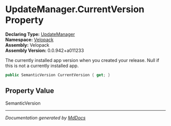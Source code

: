 ﻿<!--  
  <auto-generated>   
    The contents of this file were generated by a tool.  
    Changes to this file may be list if the file is regenerated  
  </auto-generated>   
-->

# UpdateManager.CurrentVersion Property

**Declaring Type:** [UpdateManager](../index.md)  
**Namespace:** [Velopack](../../index.md)  
**Assembly:** Velopack  
**Assembly Version:** 0.0.942+a011233

 The currently installed app version when you created your release. Null if this is not a currently installed app. 

```csharp
public SemanticVersion CurrentVersion { get; }
```

## Property Value

SemanticVersion

___

*Documentation generated by [MdDocs](https://github.com/ap0llo/mddocs)*
